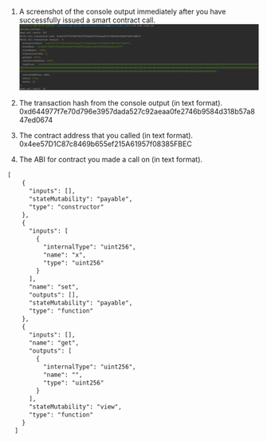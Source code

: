 1. A screenshot of the console output immediately after you have successfully issued a smart contract call.
   ![console output](https://github.com/helmihidzir/nervos/blob/main/task-3/output.png)


2. The transaction hash from the console output (in text format).
   0xd644977f7e70d796e3957dada527c92aeaa0fe2746b9584d318b57a847ed0674


3. The contract address that you called (in text format).
   0x4ee57D1C87c8469b655ef215A61957f08385FBEC


4. The ABI for contract you made a call on (in text format).
```
[
    {
      "inputs": [],
      "stateMutability": "payable",
      "type": "constructor"
    },
    {
      "inputs": [
        {
          "internalType": "uint256",
          "name": "x",
          "type": "uint256"
        }
      ],
      "name": "set",
      "outputs": [],
      "stateMutability": "payable",
      "type": "function"
    },
    {
      "inputs": [],
      "name": "get",
      "outputs": [
        {
          "internalType": "uint256",
          "name": "",
          "type": "uint256"
        }
      ],
      "stateMutability": "view",
      "type": "function"
    }
  ]
```